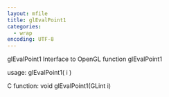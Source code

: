 ```yaml
---
layout: mfile
title: glEvalPoint1
categories:
  - wrap
encoding: UTF-8
---
```


glEvalPoint1  Interface to OpenGL function glEvalPoint1

usage:  glEvalPoint1( i )

C function:  void glEvalPoint1(GLint i)